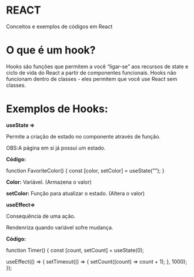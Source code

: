 # REACT
Conceitos e exemplos de códigos em React

# O que é um hook?

Hooks são funções que permitem a você “ligar-se” aos recursos de state e ciclo de vida do React a partir de componentes funcionais. 
Hooks não funcionam dentro de classes - eles permitem que você use React sem classes.

# Exemplos de Hooks:


**useState ⇒**

Permite a criação de estado no componente através de função.

OBS:A página em si já possui um estado.




**Código:**

function FavoriteColor() {
    const [color, setColor] = useState("");
}

**Color:** Variável. (Armazena o valor)

**setColor:** Função para atualizar o estado. (Altera o valor)



**useEffect⇒**

Consequência de uma ação.

Rendenriza quando variável sofre mudança.



**Código:**

function Timer() {
   const [count, setCount] = useState(0);

useEffect(() => {
      setTimeout(() => {
        setCount((count) => count + 1);
    }, 1000);
});
